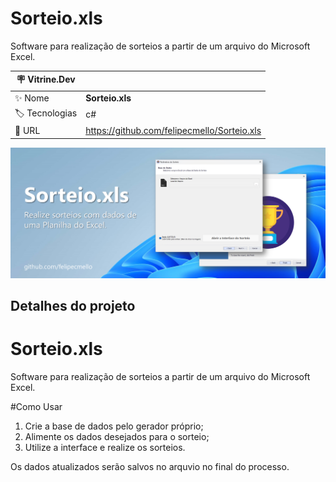 # Sorteio.xls

Software para realização de sorteios a partir de um arquivo do Microsoft Excel.

| :placard: Vitrine.Dev |     |
| -------------  | --- |
| :sparkles: Nome        | **Sorteio.xls**
| :label: Tecnologias | c#
| :rocket: URL         | https://github.com/felipecmello/Sorteio.xls

<!-- Inserir imagem com a #vitrinedev ao final do link -->
![](https://raw.githubusercontent.com/felipecmello/Sorteio.xls/master/ImagemProjeto.png#vitrinedev)

## Detalhes do projeto

# Sorteio.xls
Software para realização de sorteios a partir de um arquivo do Microsoft Excel.

#Como Usar
1. Crie a base de dados pelo gerador próprio;
2. Alimente os dados desejados para o sorteio;
3. Utilize a interface e realize os sorteios.

Os dados atualizados serão salvos no arquvio no final do processo.
